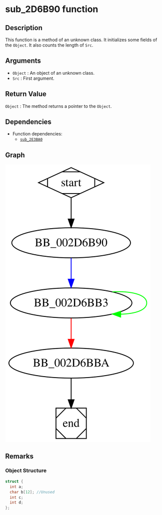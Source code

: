 # sub_2D6B90 function

## Description

This function is a method of an unknown class. It initializes some fields of the `Object`. It also counts the length of `Src`.

## Arguments

* `Object` : An object of an unknown class.
* `Src` : First argument.

## Return Value

`Object` : The method returns a pointer to the `Object`.

## Dependencies

* Function dependencies:
  * [`sub_2E3BA0`](sub_2E3BA0.md)

## Graph

![sub_2D6B90 Graph](../svg/sub_2D6B90.svg "sub_2D6B90 Graph")

## Remarks

### Object Structure

```c
struct {
  int a;
  char b[12]; //Unused
  int c;
  int d;
};
```
